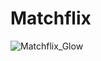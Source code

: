# Matchflix
![Matchflix_Glow](https://user-images.githubusercontent.com/60609760/159241167-be3ffd29-5037-4d0c-9f78-dbe0230d8d8e.svg)
